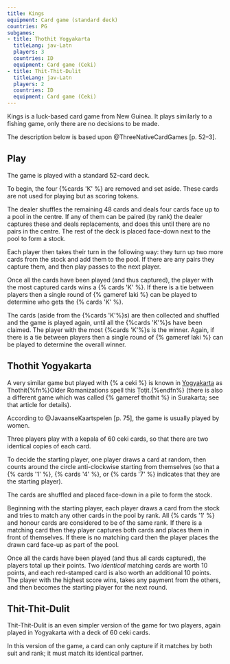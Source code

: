 ```yaml
---
title: Kings
equipment: Card game (standard deck)
countries: PG
subgames:
- title: Thothit Yogyakarta
  titleLang: jav-Latn
  players: 3
  countries: ID
  equipment: Card game (Ceki)
- title: Thit-Thit-Dulit
  titleLang: jav-Latn
  players: 2
  countries: ID
  equipment: Card game (Ceki)
---
```


<p class="lead">
<span class="aka">Kings</span> is a luck-based card game from New Guinea. It plays similarly to a fishing game, only there are no decisions to be made.
</p>

<!-- excerpt -->

The description below is based upon @ThreeNativeCardGames [p. 52–3].

## Play

The game is played with a standard 52-card deck. 

To begin, the four {%cards 'K' %} are removed and set aside. These cards are not
used for playing but as scoring tokens.

The dealer shuffles the remaining 48 cards and deals four cards face up to a
pool in the centre. If any of them can be paired (by rank) the dealer captures
these and deals replacements, and does this until there are no pairs in the
centre. The rest of the deck is placed face-down next to the pool to form a
stock.

Each player then takes their turn in the following way: they turn up two more
cards from the stock and add them to the pool. If there are any pairs they
capture them, and then play passes to the next player.

Once all the cards have been played (and thus captured), the player with the
most captured cards wins a {% cards 'K' %}. If there is a tie between players
then a single round of {% gameref laki %} can be played to determine who gets
the {% cards 'K' %}.

The cards (aside from the {%cards 'K'%}s) are then collected and shuffled and
the game is played again, until all the {%cards 'K'%}s have been claimed. The
player with the most {%cards 'K'%}s is the winner. Again, if there is a tie
between players then a single round of {% gameref laki %} can be played to
determine the overall winner.

<!--
## Discussion

The shortening of the deck to 48 cards makes me wonder if this is a game derived
from a Japanese source, as there are other games played in New Guinea which do
have a known Japanese origin. A {% a hanafuda %} deck has (12×4=) 48 cards in
it, and the gameplay of Kings is remniscent of many <span lang="ja-Latn"
class="noun">Hanafuda</span> fishing games, where cards are paired to capture
them from a central pool.
-->

## <span lang="jav-Latn">Thothit Yogyakarta</span>

A very similar game but played with {% a ceki %} is known in [Yogyakarta](https://en.wikipedia.org/wiki/Yogyakarta) as <span lang="jav-Latn" class="noun aka">Thothit</span>{%fn%}Older Romanizations spell this <span lang="jav-Latn" class="noun aka">Ṭoṭit</span>.{%endfn%} (there is also a different game which was called {% gameref thothit %} in Surakarta; see that article for details).

According to @JavaanseKaartspelen [p. 75], the game is usually played by women.

Three players play with a <span lang="jav-Latn">kepala</span> of 60 <span lang="jav-Latn">ceki</span> cards, so that there are two identical copies of each card.

To decide the starting player, one player draws a card at random, then counts around the circle anti-clockwise starting from themselves (so that a {% cards '1' %}, {% cards '4' %}, or {% cards '7' %} indicates that they are the starting player).

The cards are shuffled and placed face-down in a pile to form the stock.

Beginning with the starting player, each player draws a card from the stock and tries to match any other cards in the pool by rank. All {% cards '1' %} and honour cards are considered to be of the same rank. If there is a matching card then they player captures both cards and places them in front of themselves. If there is no matching card then the player places the drawn card face-up as part of the pool.

Once all the cards have been played (and thus all cards captured), the players total up their points. Two _identical_ matching cards are worth 10 points, and each red-stamped card is also worth an additional 10 points. The player with the highest score wins, takes any payment from the others, and then becomes the starting player for the next round.

## <span lang="jav-Latn">Thit-Thit-Dulit</span>

<span lang="jav-Latn" class="noun aka">Thit-Thit-Dulit</span> is an even simpler version of the game for two players, again played in Yogyakarta with a deck of 60 <span lang="jav-Latn">ceki</span> cards.

In this version of the game, a card can only capture if it matches by both suit and rank; it must match its identical partner.
